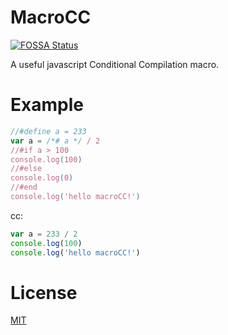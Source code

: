 # MacroCC
[![FOSSA Status](https://app.fossa.io/api/projects/git%2Bhttps%3A%2F%2Fgithub.com%2Fmolingyu%2FmacroCC.svg?type=large)](https://app.fossa.io/projects/git%2Bhttps%3A%2F%2Fgithub.com%2Fmolingyu%2FmacroCC?ref=badge_large)


A useful javascript Conditional Compilation macro.

# Example

```javascript
//#define a = 233
var a = /*# a */ / 2
//#if a > 100
console.log(100)
//#else
console.log(0)
//#end
console.log('hello macroCC!')
```

cc:
```javascript
var a = 233 / 2
console.log(100)
console.log('hello macroCC!')
```

# License

[MIT](/LICENSE)